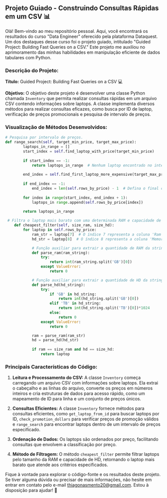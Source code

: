## **Projeto Guiado - Construindo Consultas Rápidas em um CSV** 📊

Olá! Bem-vindo ao meu repositório pessoal. Aqui, você encontrará os resultados do curso "Data Engineer" oferecido pela plataforma Dataquest. Um dos destaques desse curso foi o projeto guiado, intitulado "Guided Project: Building Fast Queries on a CSV." Este projeto me auxiliou no aprimoramento das minhas habilidades em manipulação eficiente de dados tabulares com Python.

### Descrição do Projeto:

**Título:** Guided Project: Building Fast Queries on a CSV 💻

**Objetivo:** O objetivo deste projeto é desenvolver uma classe Python chamada `Inventory` que permita realizar consultas rápidas em um arquivo CSV contendo informações sobre laptops. A classe implementa diversos métodos para realizar consultas eficazes, como busca por ID de laptop, verificação de preços promocionais e pesquisa de intervalo de preços.

### **Visualização de Métodos Desenvolvidos:**

```python
# Pesquisa por intervalo de preços.
def range_search(self, target_min_price, target_max_price):
        laptops_in_range = []
        start_index = self.find_laptop_with_price(target_min_price)
        
        if start_index == -1:
            return laptops_in_range  # Nenhum laptop encontrado no intervalo
        
        end_index = self.find_first_laptop_more_expensive(target_max_price)
        
        if end_index == -1:
            end_index = len(self.rows_by_price) - 1  # Defina o final como o último laptop disponível
        
        for index in range(start_index, end_index + 1):
            laptops_in range.append(self.rows_by_price[index])
        
        return laptops_in_range
```
```python
 # Filtra o laptop mais barato com uma determinada RAM e capacidade de HD
    def cheapest_filter(self, size_ram, size_hd):
        for laptop in self.rows_by_price:
            ram_str = laptop[7]  # O índice 7 representa a coluna 'Ram' no CSV
            hd_str = laptop[8]  # O índice 8 representa a coluna 'Memory' no CSV

            # Função auxiliar para extrair a quantidade de RAM da string.
            def parse_ram(ram_string):
                try:
                    return int(ram_string.split('GB')[0])
                except ValueError:
                    return 0

            # Função auxiliar para extrair a quantidade de HD da string.
            def parse_hd(hd_string):
                try:
                    if 'GB' in hd_string:
                        return int(hd_string.split('GB')[0])
                    elif 'TB' in hd_string:
                        return int(hd_string.split('TB')[0])*1024
                    else:
                        return 0
                except ValueError:
                    return 0

            ram = parse_ram(ram_str)
            hd = parse_hd(hd_str)
            
            if ram == size_ram and hd == size_hd:
                return laptop
```

### Principais Características do Código:

1. **Leitura e Processamento do CSV:** A classe `Inventory` começa carregando um arquivo CSV com informações sobre laptops. Ela extrai o cabeçalho e as linhas do arquivo, converte os preços em números inteiros e cria estruturas de dados para acesso rápido, como um mapeamento de ID para linha e um conjunto de preços únicos.

2. **Consultas Eficientes:** A classe `Inventory` fornece métodos para consultas eficientes, como `get_laptop_from_id` para buscar laptops por ID, `check_promotion_dollars` para verificar preços de promoção válidos e `range_search` para encontrar laptops dentro de um intervalo de preços especificado.

3. **Ordenação de Dados:** Os laptops são ordenados por preço, facilitando consultas que envolvem a classificação por preço.

4. **Método de Filtragem:** O método `cheapest_filter` permite filtrar laptops pelo tamanho da RAM e capacidade de HD, retornando o laptop mais barato que atende aos critérios especificados.

Fique à vontade para explorar o código-fonte e os resultados deste projeto. Se tiver alguma dúvida ou precisar de mais informações, não hesite em entrar em contato pelo e-mail thiagonasmento20@gmail.com. Estou à disposição para ajudar! 📧
